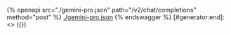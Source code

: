 [#generator:start]: <> ({ "template": "openapi" })
{% openapi src="./gemini-pro.json" path="/v2/chat/completions" method="post" %}
[./gemini-pro.json](./gemini-pro.json)
{% endswagger %}
[#generator:end]: <> ({})